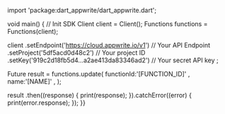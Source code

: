 import 'package:dart_appwrite/dart_appwrite.dart';

void main() { // Init SDK
  Client client = Client();
  Functions functions = Functions(client);

  client
    .setEndpoint('https://cloud.appwrite.io/v1') // Your API Endpoint
    .setProject('5df5acd0d48c2') // Your project ID
    .setKey('919c2d18fb5d4...a2ae413da83346ad2') // Your secret API key
  ;

  Future result = functions.update(
    functionId:'[FUNCTION_ID]' ,
    name:'[NAME]' ,
  );

  result
    .then((response) {
      print(response);
    }).catchError((error) {
      print(error.response);
  });
}}